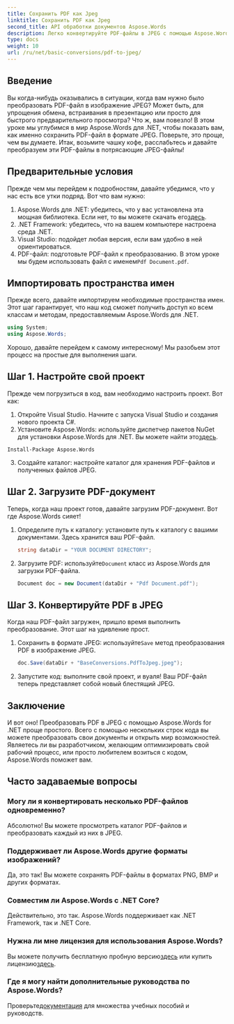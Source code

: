 ```yaml
---
title: Сохранить PDF как Jpeg
linktitle: Сохранить PDF как Jpeg
second_title: API обработки документов Aspose.Words
description: Легко конвертируйте PDF-файлы в JPEG с помощью Aspose.Words для .NET. Следуйте нашему подробному руководству с примерами и часто задаваемыми вопросами. Идеально подходит для разработчиков и энтузиастов.
type: docs
weight: 10
url: /ru/net/basic-conversions/pdf-to-jpeg/
---
```

## Введение

Вы когда-нибудь оказывались в ситуации, когда вам нужно было преобразовать PDF-файл в изображение JPEG? Может быть, для упрощения обмена, встраивания в презентацию или просто для быстрого предварительного просмотра? Что ж, вам повезло! В этом уроке мы углубимся в мир Aspose.Words для .NET, чтобы показать вам, как именно сохранить PDF-файл в формате JPEG. Поверьте, это проще, чем вы думаете. Итак, возьмите чашку кофе, расслабьтесь и давайте преобразуем эти PDF-файлы в потрясающие JPEG-файлы!

## Предварительные условия

Прежде чем мы перейдем к подробностям, давайте убедимся, что у нас есть все утки подряд. Вот что вам нужно:

1. Aspose.Words для .NET: убедитесь, что у вас установлена эта мощная библиотека. Если нет, то вы можете скачать его[здесь](https://releases.aspose.com/words/net/).
2. .NET Framework: убедитесь, что на вашем компьютере настроена среда .NET.
3. Visual Studio: подойдет любая версия, если вам удобно в ней ориентироваться.
4.  PDF-файл: подготовьте PDF-файл к преобразованию. В этом уроке мы будем использовать файл с именем`Pdf Document.pdf`.

## Импортировать пространства имен

Прежде всего, давайте импортируем необходимые пространства имен. Этот шаг гарантирует, что наш код сможет получить доступ ко всем классам и методам, предоставляемым Aspose.Words для .NET.

```csharp
using System;
using Aspose.Words;
```

Хорошо, давайте перейдем к самому интересному! Мы разобьем этот процесс на простые для выполнения шаги.

## Шаг 1. Настройте свой проект

Прежде чем погрузиться в код, вам необходимо настроить проект. Вот как:

1. Откройте Visual Studio. Начните с запуска Visual Studio и создания нового проекта C#.
2.  Установите Aspose.Words: используйте диспетчер пакетов NuGet для установки Aspose.Words для .NET. Вы можете найти это[здесь](https://releases.aspose.com/words/net/).

```shell
Install-Package Aspose.Words
```

3. Создайте каталог: настройте каталог для хранения PDF-файлов и полученных файлов JPEG.

## Шаг 2. Загрузите PDF-документ

Теперь, когда наш проект готов, давайте загрузим PDF-документ. Вот где Aspose.Words сияет!

1. Определите путь к каталогу: установите путь к каталогу с вашими документами. Здесь хранится ваш PDF-файл.

    ```csharp
    string dataDir = "YOUR DOCUMENT DIRECTORY";
    ```

2.  Загрузите PDF: используйте`Document` класс из Aspose.Words для загрузки PDF-файла.

    ```csharp
    Document doc = new Document(dataDir + "Pdf Document.pdf");
    ```

## Шаг 3. Конвертируйте PDF в JPEG

Когда наш PDF-файл загружен, пришло время выполнить преобразование. Этот шаг на удивление прост.

1.  Сохранить в формате JPEG: используйте`Save` метод преобразования PDF в изображение JPEG.

    ```csharp
    doc.Save(dataDir + "BaseConversions.PdfToJpeg.jpeg");
    ```

2. Запустите код: выполните свой проект, и вуаля! Ваш PDF-файл теперь представляет собой новый блестящий JPEG.

## Заключение

И вот оно! Преобразовать PDF в JPEG с помощью Aspose.Words for .NET проще простого. Всего с помощью нескольких строк кода вы можете преобразовать свои документы и открыть мир возможностей. Являетесь ли вы разработчиком, желающим оптимизировать свой рабочий процесс, или просто любителем возиться с кодом, Aspose.Words поможет вам.

## Часто задаваемые вопросы

### Могу ли я конвертировать несколько PDF-файлов одновременно?
Абсолютно! Вы можете просмотреть каталог PDF-файлов и преобразовать каждый из них в JPEG.

### Поддерживает ли Aspose.Words другие форматы изображений?
Да, это так! Вы можете сохранять PDF-файлы в форматах PNG, BMP и других форматах.

### Совместим ли Aspose.Words с .NET Core?
Действительно, это так. Aspose.Words поддерживает как .NET Framework, так и .NET Core.

### Нужна ли мне лицензия для использования Aspose.Words?
 Вы можете получить бесплатную пробную версию[здесь](https://releases.aspose.com/) или купить лицензию[здесь](https://purchase.aspose.com/buy).

### Где я могу найти дополнительные руководства по Aspose.Words?
 Проверьте[документация](https://reference.aspose.com/words/net/) для множества учебных пособий и руководств.
